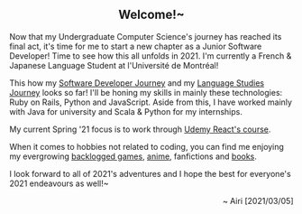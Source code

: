 <h2 align="center">Welcome!~</h2>

Now that my Undergraduate Computer Science's journey has reached its final act, it's time for me to start a new chapter as a Junior Software Developer! Time to see how this all unfolds in 2021. I'm currently a French & Japanese Language Student at l'Université de Montréal!

This how my [Software Developer Journey](https://airi-14x.github.io/projects) and my [Language Studies Journey](https://airi-14x.github.io/languages) looks so far! I'll be honing my skills in mainly these technologies: Ruby on Rails, Python and JavaScript. Aside from this, I have worked mainly with Java for university and Scala & Python for my internships.

My current Spring '21 focus is to work through [Udemy React's course](https://www.udemy.com/course/react-the-complete-guide-incl-redux/). 

When it comes to hobbies not related to coding, you can find me enjoying my evergrowing [backlogged games](https://howlongtobeat.com/user.php?n=airi_14x), [anime](https://anilist.co/user/airi14x/), fanfictions and [books](https://www.goodreads.com/user/show/69873775-airi-chow).

I look forward to all of 2021's adventures and I hope the best for everyone's 2021 endeavours as well!~

<p align="right">~ Airi [2021/03/05]</p>

<!--
![Airi's github stats](https://github-readme-stats.vercel.app/api?username=airi-14x&show_icons=true&theme=dark)
-->
<!--
[![Top Langs](https://github-readme-stats.vercel.app/api/top-langs/?username=airi-14x)](https://github.com/airi-14x/github-readme-stats)
-->

<!--
**airi-14x/airi-14x** is a ✨ _special_ ✨ repository because its `README.md` (this file) appears on your GitHub profile.

Here are some ideas to get you started:

- 🔭 I’m currently working on ...
- 🌱 I’m currently learning ...
- 👯 I’m looking to collaborate on ...
- 🤔 I’m looking for help with ...
- 💬 Ask me about ...
- 📫 How to reach me: ...
- 😄 Pronouns: ...
- ⚡ Fun fact: ...
-->
